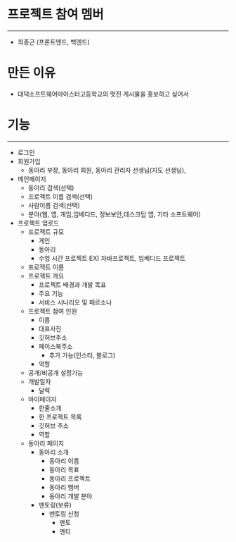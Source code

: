 # 프로젝트 참여 멤버
---
- 최종근 (프론트엔드, 백엔드)

# 만든 이유
- 대덕소프트웨어마이스터고등학교의 멋진 게시물을 홍보하고 싶어서

# 기능

---

- 로그인
- 회원가입
    - 동아리 부장, 동아리 회원, 동아리 관리자 선생님(지도 선생님),
- 메인페이지
    - 동아리 검색(선택)
    - 프로젝트 이름 검색(선택)
    - 사람이름 검색(선택)
    - 분야(웹, 앱, 게임,임베디드, 정보보안,데스크탑 앱, 기타 소프트웨어)
- 프로젝트 업로드
    - 프로젝트 규모
        - 게인
        - 동아리
        - 수업 시간 프로젝트 EX) 자바프로젝트, 임베디드 프로젝트
    - 프로젝트 이름
    - 프로젝트 개요
        - 프로젝트 배경과 개발 목표
        - 주요 기능
        - 서비스 시나리오 및 페르소나
    - 프로젝트 참여 인원
        - 이름
        - 대표사진
        - 깃허브주소
        - 페이스북주소
            - 추가 가능(인스타, 블로그)
        - 역할
    - 공개/비공개 설정가능
    - 개발일자
        - 달력
    - 마이페이지
        - 한줄소개
        - 한 프로젝트 목록
        - 깃허브 주소
        - 역할
    - 동아리 페이지
        - 동아리 소개
            - 동아리 이름
            - 동아리 목표
            - 동아리 프로젝트
            - 동아리 멤버
            - 동아리 개발 분야
        - 멘토링(보류)
            - 멘토링 신청
                - 멘토
                - 멘티
